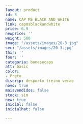```yaml
---
layout: product
id: 8
name: CAP MS BLACK AND WHITE
link: capmsblackandwhite
price: 6.9
newprice: ''
weight: 500
image: "/assets/images/20-3.jpg"
sec: "/assets/images/20-3.jpg"
thir: ''
four: ''
categoria: bonesecaps
att: basic
color:
- Preto
discrip: desporto treino verao
novo: true
maisvendidos: false
stock: sim
new: true
inicial: false
inicialhat: false

---
```

